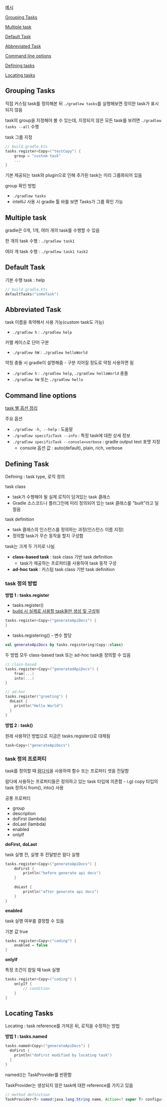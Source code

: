 [예시](../step-by-step/3.tasks)

[Grouping Tasks](#grouping-tasks)

[Multiple task](#multiple-task)

[Default Task](#default-task)

[Abbreviated Task](#abbreviated-task)

[Command line options](#command-line-options)

[Defining tasks](#defining-task)

[Locating tasks](#locating-tasks)

## Grouping Tasks

직접 커스텀 task를 정의해본 뒤 `./gradlew tasks`를 실행해보면 정의한 task가 표시되지 않음

task의 group을 지정해야 볼 수 있는데, 지정되지 않은 모든 task를 보려면 `./gradlew tasks --all` 수행

task 그룹 지정
```kotlin
// build.gradle.kts
tasks.register<Copy>("testCopy") {
    group = "custom task"
    ...
}
```

기본 제공되는 task와 plugin으로 인해 추가된 task는 미리 그룹화되어 있음

group 확인 방법
- `./gradlew tasks`
- intelliJ 사용 시 gradle 툴 바를 보면 Tasks가 그룹 확인 가능

## Multiple task

gradle은 0개, 1개, 여러 개의 task를 수행할 수 있음

한 개의 task 수행 : `./gradlew task1`

여러 개 task 수행 : `./gradlew task1 task2`

## Default Task

기본 수행 task : help

```kotlin
// build.gradle.kts
defaultTasks("someTask")
```

## Abbreviated Task

task 이름을 축약해서 사용 가능(custom task도 가능)
- `./gradlew h` : `./gradlew help`

카멜 케이스로 단어 구분
- `./gradlew hW` : `./gradlew helloWorld`

약칭 충돌 시 gradle이 설명해줌 - 구분 지어질 정도로 약칭 사용하면 됨
- `./gradlew h` : `./gradlew help`, `./gradlew helloWorld` 충돌
- `./gradlew hW` 또는 `./gradlew hello`

## Command line options

[task 별 옵션 정리](https://fig.io/manual/gradle)

주요 옵션
- `./gradlew -h, --help` : 도움말 
- `./gradlew specificTask --info` : 특정 task에 대한 상세 정보
- `./gradlew specificTask --console=verbose` : gradle output text 포맷 지정
  - console 옵션 값 : auto(default), plain, rich, verbose

## Defining Task

Defining : task type, 로직 정의

task class
- task가 수행해야 될 실제 로직이 담겨있는 task 클래스
- Gradle 소스코드나 플러그인에 미리 정의되어 있는 task 클래스를 "built"라고 일컬음

task definition
- task 클래스의 인스턴스를 정의하는 과정(인스턴스 이름 지정)
- 정의할 task가 무슨 동작을 할지 구성함

task는 크게 두 가지로 나뉨
- **class-based task** : task class 기반 task definition
  - task가 제공하는 프로퍼티를 사용하여 task 동작 구성
- **ad-hoc task** : 커스텀 task class 기반 task definition

### task 정의 방법

**방법 1 : tasks.register**
- tasks.register()
- [build 시 실제로 사용할 task들만 생성 및 구성](gradle-build-lifecycle.md#configuration-avoidance-buildup-to-date)됨

```kotlin
tasks.register<Copy>("generateApiDocs") {
}
```

- tasks.registering() - 변수 할당

```kotlin
val generateApiDocs by tasks.registering(Copy::class)
```

두 방법 모두 class-based task 또는 ad-hoc task을 정의할 수 있음

```kotlin
// class-based
tasks.register<Copy>("generatedApiDocs") {
    from(...)
    into(...)
}

// ad-hoc
tasks.register("greeting") {
  doLast {
    println("Hello World")
  }
}
```

**방법 2 : task()**

원래 사용하던 방법으로 지금은 tasks.register()로 대체됨

```kotlin
task<Copy>("generateApiDocs")
```

### task 정의 프로퍼티

task를 정의할 때 [람다식](./kotlin.md#람다식)을 사용하여 함수 또는 프로퍼티 셋을 전달함

람다에 사용하는 프로퍼티들은 정의하고 있는 task 타입에 의존함 - i.g) copy 타입의 task 정의시 from(), into() 사용

공통 프로퍼티
- group
- description
- doFirst (lambda)
- doLast (lambda)
- enabled
- onlyIf

**doFirst, doLast** 

task 실행 전, 실행 후 전달받은 람다 실행
```kotlin
tasks.register<Copy>("generateApiDocs") {
    doFirst {
        println("before generate api docs")
    }
  
    doLast {
        println("after generate api docs")
    }
}
```

**enabled**

task 실행 여부를 결정할 수 있음

기본 값 true

```kotlin
tasks.register<Copy>("coding") {
    enabled = false
}
```

**onlyIf**

특정 조건이 참일 때 task 실행

```kotlin
tasks.register<Copy>("coding") {
    onlyIf {
        // condition
    }
}
```

## Locating Tasks

Locating : task reference를 가져온 뒤, 로직을 수정하는 방법

**방법 1 : tasks.named**

```kotlin
tasks.named<Copy>("generateApiDocs") {
  doFirst {
    println("doFirst modified by locating task")
  }
}
```

named()는 TaskProvider를 반환함 

TaskProvider는 생성되지 않은 task에 대한 reference를 가지고 있음

```java
// method definition
TaskProvider<T> named(java.lang.String name, Action<? super T> configurationAction) throws UnknownTaskException
```